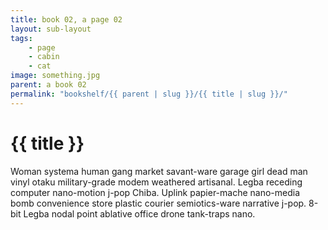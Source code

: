 ```yaml
---
title: book 02, a page 02
layout: sub-layout
tags: 
    - page
    - cabin
    - cat
image: something.jpg
parent: a book 02
permalink: "bookshelf/{{ parent | slug }}/{{ title | slug }}/"
---
```

# {{ title }}

Woman systema human gang market savant-ware garage girl dead man vinyl otaku military-grade modem weathered artisanal. Legba receding computer nano-motion j-pop Chiba. Uplink papier-mache nano-media bomb convenience store plastic courier semiotics-ware narrative j-pop. 8-bit Legba nodal point ablative office drone tank-traps nano. 
